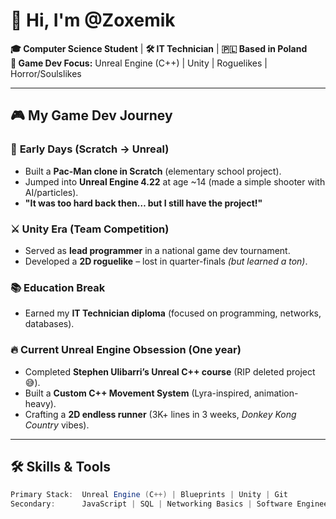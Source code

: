 # 👋 Hi, I'm @Zoxemik

**🎓 Computer Science Student** | **🛠️ IT Technician** | **🇵🇱 Based in Poland**  
**🔮 Game Dev Focus:** Unreal Engine (C++) | Unity | Roguelikes | Horror/Soulslikes  

---

## 🎮 **My Game Dev Journey**

### 🧒 **Early Days (Scratch → Unreal)**
- Built a **Pac-Man clone in Scratch** (elementary school project).  
- Jumped into **Unreal Engine 4.22** at age ~14 (made a simple shooter with AI/particles).  
- **"It was too hard back then… but I still have the project!"**  

### ⚔️ **Unity Era (Team Competition)**
- Served as **lead programmer** in a national game dev tournament.  
- Developed a **2D roguelike** – lost in quarter-finals *(but learned a ton)*.  

### 📚 **Education Break**
- Earned my **IT Technician diploma** (focused on programming, networks, databases).  

### 🔥 **Current Unreal Engine Obsession** (One year)  
- Completed **Stephen Ulibarri’s Unreal C++ course** (RIP deleted project 😅).  
- Built a **Custom C++ Movement System** (Lyra-inspired, animation-heavy).
- Crafting a **2D endless runner** (3K+ lines in 3 weeks, *Donkey Kong Country* vibes).  

---

## 🛠️ **Skills & Tools**
```csharp
Primary Stack:  Unreal Engine (C++) | Blueprints | Unity | Git 
Secondary:      JavaScript | SQL | Networking Basics | Software Engineering
```
